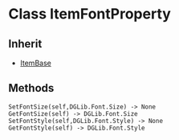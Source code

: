 # Class ItemFontProperty

## Inherit

* [ItemBase](ItemBase.md)

## Methods
```
SetFontSize(self,DGLib.Font.Size) -> None
GetFontSize(self) -> DGLib.Font.Size
SetFontStyle(self,DGLib.Font.Style) -> None
GetFontStyle(self) -> DGLib.Font.Style
```
